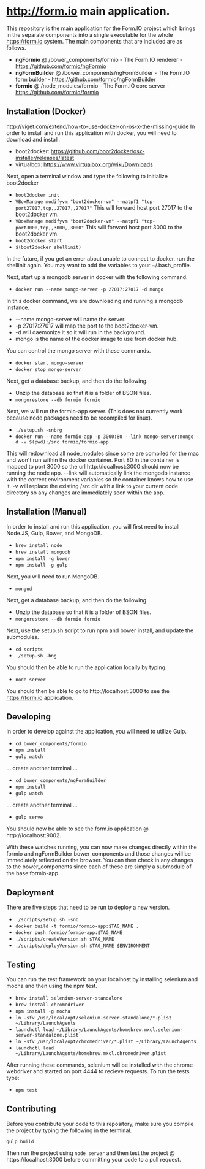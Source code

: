 http://form.io main application.
================================
This repository is the main application for the Form.IO project which brings in the separate components into a single
executable for the whole https://form.io system. The main components that are included are as follows.

 - **ngFormio** @ /bower_components/formio - The Form.IO renderer - https://github.com/formio/ngFormio
 - **ngFormBuilder** @ /bower_components/ngFormBuilder - The Form.IO form builder - https://github.com/formio/ngFormBuilder
 - **formio** @ /node_modules/formio - The Form.IO core server - https://github.com/formio/formio
 
Installation (Docker)
------------
http://viget.com/extend/how-to-use-docker-on-os-x-the-missing-guide
In order to install and run this application with docker, you will need to download and install.

  - boot2docker: https://github.com/boot2docker/osx-installer/releases/latest
  - virtualbox: https://www.virtualbox.org/wiki/Downloads
  
Next, open a terminal window and type the following to initialize boot2docker

  - ```boot2docker init```
  - ```VBoxManage modifyvm "boot2docker-vm" --natpf1 "tcp-port27017,tcp,,27017,,27017"``` This will forward host port 27017 to the boot2docker vm.
  - ```VBoxManage modifyvm "boot2docker-vm" --natpf1 "tcp-port3000,tcp,,3000,,3000"``` This will forward host port 3000 to the boot2docker vm.
  - ```boot2docker start```
  - ```$(boot2docker shellinit)```
   
In the future, if you get an error about unable to connect to docker, run the shellinit again. You may want to add the variables to your ~/.bash_profile.

Next, start up a mongodb server in docker with the following command.

  - ```docker run --name mongo-server -p 27017:27017 -d mongo```
  
In this docker command, we are downloading and running a mongodb instance.
 
  - --name mongo-server will name the server.
  - -p 27017:27017 will map the port to the boot2docker-vm.
  - -d will daemonize it so it will run in the background.
  - mongo is the name of the docker image to use from docker hub.
  
You can control the mongo server with these commands.

  - ```docker start mongo-server```
  - ```docker stop mongo-server```

Next, get a database backup, and then do the following.

 - Unzip the database so that it is a folder of BSON files.
 - ```mongorestore --db formio formio```

Next, we will run the formio-app server. (This does not currently work because node packages need to be recompiled for linux).

  - ```./setup.sh -snbrg```
  - ```docker run --name formio-app -p 3000:80 --link mongo-server:mongo -d -v $(pwd):/src formio/formio-app```
  
This will redownload all node_modules since some are compiled for the mac and won't run within the docker container.  Port 80 in the container is mapped to port 3000 so the url http://localhost:3000 should now be running the node app.  --link will automatically link the mongodb instance with the correct environment variables so the container knows how to use it. -v will replace the existing /src dir with a link to your current code directory so any changes are immediately seen within the app.

Installation (Manual)
------------
In order to install and run this application, you will first need to install Node.JS, Gulp, Bower, and MongoDB.

  - ```brew install node```
  - ```brew install mongodb```
  - ```npm install -g bower```
  - ```npm install -g gulp```
  
Next, you will need to run MongoDB.

  - ```mongod```

Next, get a database backup, and then do the following.
 - Unzip the database so that it is a folder of BSON files.
 - ```mongorestore --db formio formio```

Next, use the setup.sh script to run npm and bower install, and update the submodules.

  - ```cd scripts```
  - ```./setup.sh -bng```
  
You should then be able to run the application locally by typing.

  - ```node server```
  
You should then be able to go to http://localhost:3000 to see the https://form.io application.

Developing
------------
In order to develop against the application, you will need to utilize Gulp.

  - ```cd bower_components/formio```
  - ```npm install```
  - ```gulp watch```
  
... create another terminal ...
  
  - ```cd bower_components/ngFormBuilder```
  - ```npm install```
  - ```gulp watch```
  
... create another terminal ...
  
  - ```gulp serve```

You should now be able to see the form.io application @ http://localhost:9002.
  
With these watches running, you can now make changes directly within the formio and ngFormBuilder
bower_components and those changes will be immediately reflected on the browser. You can then 
check in any changes to the bower_components since each of these are simply a submodule of the
base formio-app.

Deployment
---------------
There are five steps that need to be run to deploy a new version.

  - ```./scripts/setup.sh -snb```
  - ```docker build -t formio/formio-app:$TAG_NAME .```
  - ```docker push formio/formio-app:$TAG_NAME```
  - ```./scripts/createVersion.sh $TAG_NAME```
  - ```./scripts/deployVersion.sh $TAG_NAME $ENVIRONMENT```

Testing
-------
You can run the test framework on your localhost by installing selenium and mocha and then using the npm test.

  - ```brew install selenium-server-standalone```
  - ```brew install chromedriver```
  - ```npm install -g mocha```
  - ```ln -sfv /usr/local/opt/selenium-server-standalone/*.plist ~/Library/LaunchAgents```
  - ```launchctl load ~/Library/LaunchAgents/homebrew.mxcl.selenium-server-standalone.plist```
  - ```ln -sfv /usr/local/opt/chromedriver/*.plist ~/Library/LaunchAgents```
  - ```launchctl load ~/Library/LaunchAgents/homebrew.mxcl.chromedriver.plist```
  
After running these commands, selenium will be installed with the chrome webdriver and started on port 4444 to recieve requests. To run the tests type:

  - ```npm test```

Contributing
----------------
Before you contribute your code to this repository, make sure you compile the project by typing the following in the terminal.

```
gulp build
```

Then run the project using ```node server``` and then test the project @ https://localhost:3000 before committing your code to a pull request.
